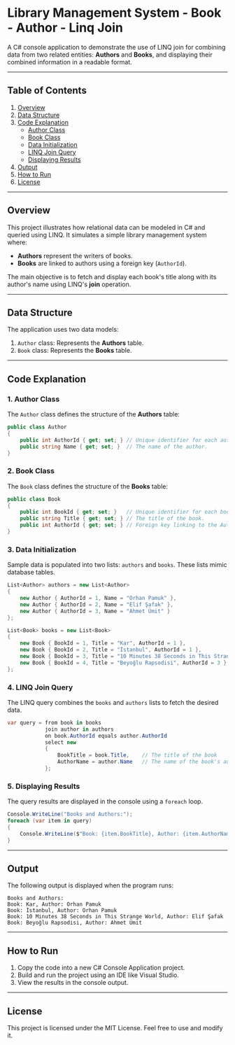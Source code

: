 # Library Management System - Book - Author - Linq Join

A C# console application to demonstrate the use of LINQ join for combining data from two related entities: **Authors** and **Books**, and displaying their combined information in a readable format.

---

## Table of Contents

1. [Overview](#overview)
2. [Data Structure](#data-structure)
3. [Code Explanation](#code-explanation)
    - [Author Class](#author-class)
    - [Book Class](#book-class)
    - [Data Initialization](#data-initialization)
    - [LINQ Join Query](#linq-join-query)
    - [Displaying Results](#displaying-results)
4. [Output](#output)
5. [How to Run](#how-to-run)
6. [License](#license)

---

## Overview

This project illustrates how relational data can be modeled in C# and queried using LINQ. It simulates a simple library management system where:
- **Authors** represent the writers of books.
- **Books** are linked to authors using a foreign key (`AuthorId`).
  
The main objective is to fetch and display each book's title along with its author's name using LINQ's **join** operation.

---

## Data Structure

The application uses two data models:
1. `Author` class: Represents the **Authors** table.
2. `Book` class: Represents the **Books** table.

---

## Code Explanation

### 1. Author Class

The `Author` class defines the structure of the **Authors** table:

```csharp
public class Author
{
    public int AuthorId { get; set; } // Unique identifier for each author.
    public string Name { get; set; }  // The name of the author.
}
```

### 2. Book Class

The `Book` class defines the structure of the **Books** table:

```csharp
public class Book
{
    public int BookId { get; set; }   // Unique identifier for each book.
    public string Title { get; set; } // The title of the book.
    public int AuthorId { get; set; } // Foreign key linking to the AuthorId in the Authors table.
}
```

### 3. Data Initialization

Sample data is populated into two lists: `authors` and `books`. These lists mimic database tables.

```csharp
List<Author> authors = new List<Author>
{
    new Author { AuthorId = 1, Name = "Orhan Pamuk" },
    new Author { AuthorId = 2, Name = "Elif Şafak" },
    new Author { AuthorId = 3, Name = "Ahmet Ümit" }
};

List<Book> books = new List<Book>
{
    new Book { BookId = 1, Title = "Kar", AuthorId = 1 },
    new Book { BookId = 2, Title = "İstanbul", AuthorId = 1 },
    new Book { BookId = 3, Title = "10 Minutes 38 Seconds in This Strange World", AuthorId = 2 },
    new Book { BookId = 4, Title = "Beyoğlu Rapsodisi", AuthorId = 3 }
};
```

### 4. LINQ Join Query

The LINQ query combines the `books` and `authors` lists to fetch the desired data.

```csharp
var query = from book in books
            join author in authors
            on book.AuthorId equals author.AuthorId
            select new
            {
                BookTitle = book.Title,    // The title of the book
                AuthorName = author.Name   // The name of the book's author
            };
```

### 5. Displaying Results

The query results are displayed in the console using a `foreach` loop.

```csharp
Console.WriteLine("Books and Authors:");
foreach (var item in query)
{
    Console.WriteLine($"Book: {item.BookTitle}, Author: {item.AuthorName}");
}
```

---

## Output

The following output is displayed when the program runs:

```
Books and Authors:
Book: Kar, Author: Orhan Pamuk
Book: İstanbul, Author: Orhan Pamuk
Book: 10 Minutes 38 Seconds in This Strange World, Author: Elif Şafak
Book: Beyoğlu Rapsodisi, Author: Ahmet Ümit
```

---

## How to Run

1. Copy the code into a new C# Console Application project.
2. Build and run the project using an IDE like Visual Studio.
3. View the results in the console output.

---

## License

This project is licensed under the MIT License. Feel free to use and modify it.

